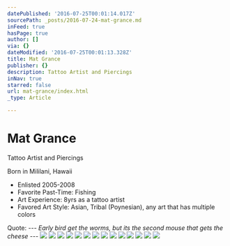 ```yaml
---
datePublished: '2016-07-25T00:01:14.017Z'
sourcePath: _posts/2016-07-24-mat-grance.md
inFeed: true
hasPage: true
author: []
via: {}
dateModified: '2016-07-25T00:01:13.328Z'
title: Mat Grance
publisher: {}
description: Tattoo Artist and Piercings
inNav: true
starred: false
url: mat-grance/index.html
_type: Article

---
```

# Mat Grance

Tattoo Artist and Piercings

Born in Mililani, Hawaii

* Enlisted 2005-2008
* Favorite Past-Time: Fishing
* Art Experience: 8yrs as a tattoo artist
* Favored Art Style: Asian, Tribal (Poynesian), any art that has multiple colors

Quote: _--- Early bird get the worms, but its the second mouse that gets the cheese ---_
![](https://s3-us-west-2.amazonaws.com/the-grid-img/p/4cdf906a9141237c32889761c94853eb5ed9b47c.jpg)
![](https://s3-us-west-2.amazonaws.com/the-grid-img/p/03cd3eecf0ce61b684234394130f539c6c07d1c6.jpg)
![](https://the-grid-user-content.s3-us-west-2.amazonaws.com/074655f4-56cb-4adc-aab7-60f14748da6e.png)
![](https://the-grid-user-content.s3-us-west-2.amazonaws.com/5e5e28ed-f3ce-45cc-b91f-b148f259398f.jpg)
![](https://the-grid-user-content.s3-us-west-2.amazonaws.com/377ac83b-0ae3-428d-9823-459082d18dee.jpg)
![](https://the-grid-user-content.s3-us-west-2.amazonaws.com/523a8eee-5640-460f-927b-b43f94b815c0.jpg)
![](https://s3-us-west-2.amazonaws.com/the-grid-img/p/cfff5c91b924a799439b8fc7d5a85842e75553f7.jpg)
![](https://s3-us-west-2.amazonaws.com/the-grid-img/p/5813c7a507a2be6cfa79c267fe59c4b45cc739b5.jpg)
![](https://s3-us-west-2.amazonaws.com/the-grid-img/p/516cab3ed4c4fbac0d936e4affd0c8a0466c565d.jpg)
![](https://s3-us-west-2.amazonaws.com/the-grid-img/p/4abb458dbabd8e7c4edb2890fb053137f436c47e.jpg)
![](https://s3-us-west-2.amazonaws.com/the-grid-img/p/91c50f8ee1c23d64c03382a365cd9d05be37ee4d.jpg)
![](https://s3-us-west-2.amazonaws.com/the-grid-img/p/2872a1040753201791f0c41fbdebfbed37a292cb.jpg)
![](https://s3-us-west-2.amazonaws.com/the-grid-img/p/46f550af47f315e1473a32b7bf294fba82af91e8.jpg)
![](https://imgflo.herokuapp.com/graph/vahj1ThiexotieMo/b1f20b972c1b2fd58fc81a27f8991ea2/croprotate.jpg?cropheight=3264&cropwidth=1836&degrees=-90&input=https%3A%2F%2Fthe-grid-user-content.s3-us-west-2.amazonaws.com%2Fab12c826-ae7c-4480-beea-a774d10151f0.jpg&x=0&y=0)